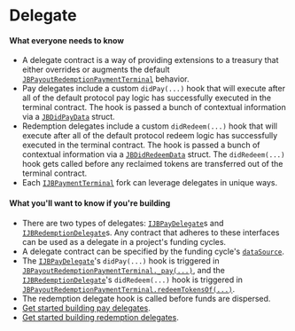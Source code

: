 # Delegate

#### What everyone needs to know

* A delegate contract is a way of providing extensions to a treasury that either overrides or augments the default [`JBPayoutRedemptionPaymentTerminal`](/protocol/api/contracts/or-abstract/jbpayoutredemptionpaymentterminal/) behavior.
* Pay delegates include a custom `didPay(...)` hook that will execute after all of the default protocol pay logic has successfully executed in the terminal contract. The hook is passed a bunch of contextual information via a [`JBDidPayData`](/protocol/api/data-structures/jbdidpaydata.md) struct.
* Redemption delegates include a custom `didRedeem(...)` hook that will execute after all of the default protocol redeem logic has successfully executed in the terminal contract. The hook is passed a bunch of contextual information via a [`JBDidRedeemData`](/protocol/api/data-structures/jbdidredeemdata.md) struct. The `didRedeem(...)` hook gets called before any reclaimed tokens are transferred out of the terminal contract.
* Each [`IJBPaymentTerminal`](/protocol/api/interfaces/ijbpaymentterminal.md) fork can leverage delegates in unique ways.

#### What you'll want to know if you're building

* There are two types of delegates: [`IJBPayDelegate`](/protocol/api/interfaces/ijbpaydelegate.md)s and [`IJBRedemptionDelegate`](/protocol/api/interfaces/ijbredemptiondelegate.md)s. Any contract that adheres to these interfaces can be used as a delegate in a project's funding cycles.
* A delegate contract can be specified by the funding cycle's [`dataSource`](data-source.md).
* The [`IJBPayDelegate`](/protocol/api/interfaces/ijbpaydelegate.md)'s `didPay(...)` hook is triggered in [`JBPayoutRedemptionPaymentTerminal._pay(...)`](/protocol/api/contracts/or-abstract/jbpayoutredemptionpaymentterminal/write/_pay.md), and the [`IJBRedemptionDelegate`](/protocol/api/interfaces/ijbredemptiondelegate.md)'s `didRedeem(...)` hook is triggered in [`JBPayoutRedemptionPaymentTerminal.redeemTokensOf(...)`](/protocol/api/contracts/or-abstract/jbpayoutredemptionpaymentterminal/write/redeemtokensof.md).
* The redemption delegate hook is called before funds are dispersed.
* [Get started building pay delegates](/protocol/build/treasury-extensions/pay-delegate.md).
* [Get started building redemption delegates](/protocol/build/treasury-extensions/redemption-delegate.md).
